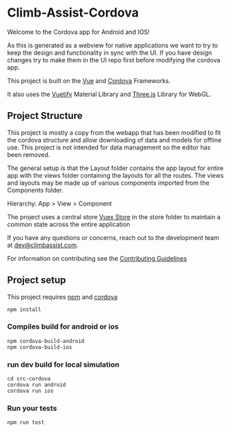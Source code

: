 # Climb-Assist-Cordova

Welcome to the Cordova app for Android and IOS!

As this is generated as a webview for native applications we want to try to keep the design and functionality in sync with the UI. If you have design changes try to make them in the UI repo first before modifying the cordova app.

This project is built on the [Vue](https://vuejs.org/) and [Cordova](https://cordova.apache.org/) Frameworks.

It also uses the [Vuetify](https://vuetifyjs.com/) Material Library and [Three.js](https://threejs.org/) Library for WebGL.

Project Structure
-----------------
This project is mostly a copy from the webapp that has been modified to fit the cordova structure and allow downloading of data and models for offline use. This project is not intended for data management so the editor has been removed.

The general setup is that the Layout folder contains the app layout for entire app with the views folder containing the layouts for all the routes. The views and layouts may be made up of various components imported from the Components folder.

Hierarchy: App > View > Component

The project uses a central store [Vuex Store](https://vuex.vuejs.org/) in the store folder to maintain a common state across the entire application

If you have any questions or concerns, reach out to the development team at
[dev@climbassist.com](mailto:dev@climbassist.com).

For information on contributing see the [Contributing Guidelines](CONTRIBUTING.md)

## Project setup
This project requires [npm](https://github.com/npm/cli) and [cordova](https://cordova.apache.org)


```
npm install
```

### Compiles build for android or ios
```
npm cordova-build-android
npm cordova-build-ios
```

### run dev build for local simulation
```
cd src-cordova
cordova run android
cordova run ios
```

### Run your tests
```
npm run test
```
